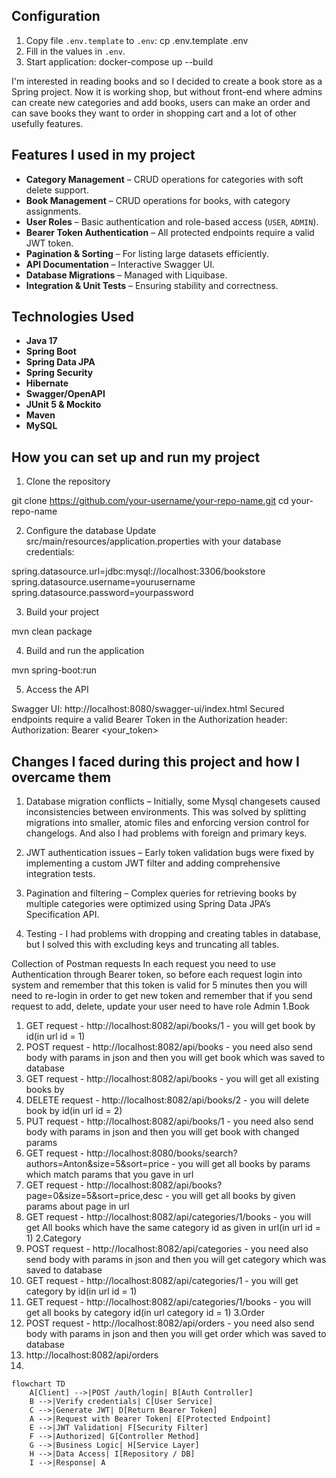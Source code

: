 ## Configuration

1. Copy file `.env.template` to `.env`: cp .env.template .env
2. Fill in the values in `.env`.
3. Start application: docker-compose up --build

I'm interested in reading books and so I decided to create a book store as a Spring project. Now it is working shop, but without front-end where 
admins can create new categories and add books, users can make an order and can save books they want to order in shopping cart and a lot of other usefully features.

## Features I used in my project 
- **Category Management** – CRUD operations for categories with soft delete support.
- **Book Management** – CRUD operations for books, with category assignments.
- **User Roles** – Basic authentication and role-based access (`USER`, `ADMIN`).
- **Bearer Token Authentication** – All protected endpoints require a valid JWT token.
- **Pagination & Sorting** – For listing large datasets efficiently.
- **API Documentation** – Interactive Swagger UI.
- **Database Migrations** – Managed with Liquibase.
- **Integration & Unit Tests** – Ensuring stability and correctness.

## Technologies Used

- **Java 17**
- **Spring Boot**
- **Spring Data JPA**
- **Spring Security**
- **Hibernate**
- **Swagger/OpenAPI**
- **JUnit 5 & Mockito**
- **Maven**
- **MySQL**

## How you can set up and run my project
1) Clone the repository

git clone https://github.com/your-username/your-repo-name.git
cd your-repo-name

2) Configure the database 
   Update src/main/resources/application.properties with your database credentials:

spring.datasource.url=jdbc:mysql://localhost:3306/bookstore
spring.datasource.username=yourusername
spring.datasource.password=yourpassword

3) Build your project

mvn clean package

4) Build and run the application

mvn spring-boot:run

5) Access the API

Swagger UI: http://localhost:8080/swagger-ui/index.html
Secured endpoints require a valid Bearer Token in the Authorization header:
Authorization: Bearer <your_token>

## Changes I faced during this project and how I overcame them
1) Database migration conflicts – Initially, some Mysql changesets caused inconsistencies between environments. 
This was solved by splitting migrations into smaller, atomic files and enforcing version control for changelogs.
And also I had problems with foreign and primary keys.

2) JWT authentication issues – Early token validation bugs were fixed by implementing a custom JWT filter and adding comprehensive integration tests.

3) Pagination and filtering – Complex queries for retrieving books by multiple categories were optimized using Spring Data JPA’s Specification API.

4) Testing - I had problems with dropping and creating tables in database, but I solved this with excluding keys and truncating all tables.

Collection of Postman requests
In each request you need to use Authentication through Bearer token, so before each request login into system 
and remember that this token is valid for 5 minutes then you will need to re-login in order to get new token 
and remember that if you send request to add, delete, update your user need to have role Admin 
1.Book
1) GET request - http://localhost:8082/api/books/1 - you will get book by id(in url id = 1)
2) POST request - http://localhost:8082/api/books - you need also send body with params in json and then you will get book which was saved to database
3) GET request - http://localhost:8082/api/books - you will get all existing books by
4) DELETE request - http://localhost:8082/api/books/2 - you will delete book by id(in url id = 2)
5) PUT request - http://localhost:8082/api/books/1 - you need also send body with params in json and then you will get book with changed params
6) GET request - http://localhost:8080/books/search?authors=Anton&size=5&sort=price - you will get all books by params which match params that you gave in url 
7) GET request - http://localhost:8082/api/books?page=0&size=5&sort=price,desc - you will get all books by given params about page in url
8) GET request - http://localhost:8082/api/categories/1/books - you will get All books which have the same category id as given in url(in url id = 1)
2.Category
1) POST request - http://localhost:8082/api/categories - you need also send body with params in json and then you will get category which was saved to database
2) GET request - http://localhost:8082/api/categories/1 - you will get category by id(in url id = 1)
3) GET request - http://localhost:8082/api/categories/1/books - you will get all books by category id(in url category id = 1)
3.Order
1) POST request - http://localhost:8082/api/orders - you need also send body with params in json and then you will get order which was saved to database 
2) http://localhost:8082/api/orders
3) 
```mermaid
flowchart TD
    A[Client] -->|POST /auth/login| B[Auth Controller]
    B -->|Verify credentials| C[User Service]
    C -->|Generate JWT| D[Return Bearer Token]
    A -->|Request with Bearer Token| E[Protected Endpoint]
    E -->|JWT Validation| F[Security Filter]
    F -->|Authorized| G[Controller Method]
    G -->|Business Logic| H[Service Layer]
    H -->|Data Access| I[Repository / DB]
    I -->|Response| A